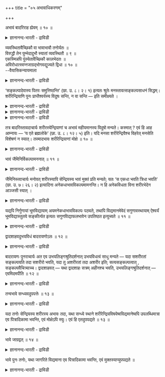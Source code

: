 +++
title = "०५ अभावाधिकरणम्"

+++

अभावं बादरिराह ह्येवम् ॥ १० ॥  
<details><summary>ज्ञानानन्द-भारती - द्राविडी</summary>

अबावम् पादरिराह ह्येवम् ॥ १० ॥
</details>

व्यवस्थितावैच्छिकौ वा भावाभावौ तनोर्यतः ॥  
विरुद्धौ तेन पुम्भेदादुभौ स्यातां व्यवस्थितौ ॥ ९ ॥  
एकस्मिन्नपि पुंस्येतावैच्छिकौ कालभेदतः ॥  
अविरोधात्स्वप्नजाग्रद्भोगवद्युज्यते द्विधा ॥ १० ॥  
--वैयासिकन्यायमाला

<details><summary>ज्ञानानन्द-भारती - द्राविडी</summary>

सरीरम् इरुप्पदुम् इल्लाददुम् वियवस्तैक्कु उळ्बट्टदा? अल्लदु इष्टत्तैप्
पॊरुत्तदा? ऒऩ्ऱुक्कॊऩ्ऱु विरोदमायिरुप्पदाल्। पुरुषर्गळिल् पेदत्तैक्
कॊण्डु इरण्डुमे वियवस्तैक्कु उळ्बट्टदु। ऒरे पुरुषऩिडत्तिल् इवै इरण्डुम्
काल पेदत्तिऩाल्, स्वप्ऩम् विऴिप्पुगळिल् उळ्ळ पोगम् पोल विरोदप्पडाददिऩाल्
इरण्डु विदमायुम् इरुप्पदु पॊरुन्दुम्,
</details>

‘सङ्कल्पादेवास्य पितरः समुत्तिष्ठन्ति’ (छा. उ. ८। २। १) इत्यतः श्रुतेः
मनस्तावत्सङ्कल्पसाधनं सिद्धम्। शरीरेन्द्रियाणि पुनः प्राप्तैश्वर्यस्य
विदुषः सन्ति, न वा सन्ति — इति समीक्ष्यते ।

<details><summary>ज्ञानानन्द-भारती - द्राविडी</summary>

(उबासगऩुक्कु पिरह्मलोगत्तिल् सङ्गल्बमात् रत्ताल् पोगसामक्रि किडैक्किऱदु
ऎऩ्ऱु सॊऩ्ऩदाल् मऩदु उण्डु ऎऩ्ऱु तॆरिगिऱदु। अदैत्तविऱ वेऱाऩ
इन्दिरियङ्गळुम् सरीरमु मुण्डा ऎऩ्ऱु सन्देहम्।
</details>

<details><summary>ज्ञानानन्द-भारती - द्राविडी</summary>

किडैयादु ऎऩ्ऱु पादरियुम्, उण्डु ऎऩ्ऱु जैमिऩियुम् सॊल्गिऱार्गळ्
उबास्कऩुडैय सङ्गल्बप् पडि सरीरमिरुक्कलाम् सरीरमिल्लामलुमिरुक्कलाम्।
सरीरमिल् लैयाऩाल् स्वप्ऩत्तिल् पोल् वस्तुक्कळ् तोऩ्ऱि पोगत्तैक्
कॊडुक्कुम्। सरीरमिरुन्दाल् विऴिप्पिल् पोल् वस्तुक्कळ् मुक्तऩुक्कु
एऱ्पडुमॆऩ्ऱु पादरायणर् सॊल्गिऱर् इदुवे सित्तान्दम्।)
</details>

<details><summary>ज्ञानानन्द-भारती - द्राविडी</summary>

“सङ्गल्बत्तिऩालेये इवरुडैय पित्रुक्कळ् मुऩ् निऱ्किऱार्गळ्"
(सान्।VIII२-१) ऎऩ्बदु मुदलाऩ सुरुदिगळिलिरुन्दु सङ्गल्बत्तिऱ्कु
सादऩमायुळ्ळ मऩस् उण्डॆऩ्बदु सित्तम्। ऐसुवर्यत्तै अडैन्दिरुक्कुम्
वित्वाऩुक्कु सरीरमुम् इन्दिरियङ्गळुम् उण्डा, इल्लैया, ऎऩ्ऱु आलोसिक्कप्
पडुगिऱदु।
</details>

तत्र बादरिस्तावदाचार्यः शरीरस्येन्द्रियाणां च अभावं महीयमानस्य विदुषो
मन्यते। कस्मात् ? एवं हि आह आम्नायः — ‘य एते ब्रह्मलोके’ (छा. उ. ८।
१२। ५) इति। यदि मनसा शरीरेन्द्रियैश्च विहरेत् मनसेति विशेषणं न
स्यात्। तस्मादभावः शरीरेन्द्रियाणां मोक्षे ॥ १० ॥

<details><summary>ज्ञानानन्द-भारती - द्राविडी</summary>

अव्विषयत्तिल्, मेऩ्मैयै अडैयुम् वित्वाऩुक्कु सरीरत्तिऩुडैयवुम्
इन्दिरियङ्गळुडै यवुम् इल्लामैयै पादरि आसार्यार् ऎण्णुगिऱार्। एऩ्?
इप्पडियल्लवा वेदम् सॊल्गिऱदु। "मऩसिऩाल् इन्द कामङ्गळै पार्त्तुक् कॊण्डु
रमिक्किऱाऩ्। “ऎन्द इवैगळ् प्रह्मलोगत्तिल् उळ्ळऩवो (VIII-१२-५) ऎऩ्ऱु
मऩसिऩालुम् सरीरम् इन्दिरियङ्गळालुम् रमिक्कि ऱदायिरुन्दाल् "मऩसिऩाल्"
ऎऩ्ऱ विसेषणम् इरुक्कादु। आगैयाल् मोक्षत्तिल् सरीर इन्दिरियङ् गळुक्कु
इल्लामैदाऩ्
</details>

भावं जैमिनिर्विकल्पामननात् ॥ ११ ॥  
<details><summary>ज्ञानानन्द-भारती - द्राविडी</summary>

पावम् जैमिनिर्विगल्बामननात् ॥ ११ ॥
</details>

जैमिनिस्त्वाचार्यः मनोवत् शरीरस्यापि सेन्द्रियस्य भावं मुक्तं प्रति
मन्यते; यतः ‘स एकधा भवति त्रिधा भवति’ (छा. उ. ७। २६। २) इत्यादिना
अनेकधाभावविकल्पमामनन्ति। न हि अनेकविधता विना शरीरभेदेन आञ्जसी स्यात् ।

<details><summary>ज्ञानानन्द-भारती - द्राविडी</summary>

जैमिऩि आसार्यारो, मऩसैप्पोल, इन्दिरि यङ्गळुडऩ् कूडिऩ सरीरत्तिऱ्कुम्
इरुप्पै, मुक्तऩ् विषयत्तिल्, ऎण्णुगिऱार्। एऩॆऩ्ऱाल्, “अवऩ् ऒरुविदमाग
इरुक्किऱाऩ्। मूऩ्ऱुविदमाग इरुक्किऱाऩ्। (सान्VII २६-२) ऎऩ्बदु
मुदलाऩदिऩाल् पलविदमागयिरुक् कक्कूडिय विगल्बत्तैच् चॊल्लुगिऩ्ऱऩ। पलविदमाग
इरुप्पदु सरीर वेऱ्ऱुमैयऩ्ऩियिल् पॊरुत्तमायिरादु अल्लवा?
</details>

यद्यपि निर्गुणायां भूमविद्यायाम् अयमनेकधाभावविकल्पः पठ्यते, तथापि
विद्यमानमेवेदं सगुणावस्थायाम् ऐश्वर्यं भूमविद्यास्तुतये सङ्कीर्त्यत
इत्यतः सगुणविद्याफलभावेन उपतिष्ठत इत्युच्यते ॥ ११ ॥

<details><summary>ज्ञानानन्द-भारती - द्राविडी</summary>

निर्गुण पिरह्म सम्बन्दमाऩ पूम वित्यैयिल् इन्द पलवायिरुक्कुम् विगल्बम्
सॊल्लप्पट्टिरुन्द पोदिलुम्गूड, सगुण निलैयिल् इरुक्कुम् इन्द ऐसुवर्
यम्दाऩ् पूम वित्यैयै स्तुदि सॆय्वदऱ्काग सॊल्लप् पट्टिरुक्किऱदु
ऎऩ्ऱगारणत्तिऩाल् सगुण वित्यैयिऩ् पलऩायिरुक्कुम् तऩ्मैयुळ्ळदाग
एऱ्पडुगिऱदु ऎऩ्ऱु सॊल्लप्पडुगिऱदु।
</details>

द्वादशाहवदुभयविधं बादरायणोऽतः ॥ १२ ॥  
<details><summary>ज्ञानानन्द-भारती - द्राविडी</summary>

त् वाद साहवदु,प यविद,म् पा,त,रायणोअद: ॥१२ ॥
</details>

बादरायणः पुनराचार्यः अत एव उभयलिङ्गश्रुतिदर्शनात् उभयविधत्वं साधु मन्यते
— यदा सशरीरतां सङ्कल्पयति तदा सशरीरो भवति, यदा तु अशरीरतां तदा अशरीर
इति; सत्यसङ्कल्पत्वात् , सङ्कल्पवैचित्र्याच्च। द्वादशाहवत् — यथा
द्वादशाहः सत्रम् अहीनश्च भवति, उभयलिङ्गश्रुतिदर्शनात् — एवमिदमपीति ॥ १२
॥

<details><summary>ज्ञानानन्द-भारती - द्राविडी</summary>

इदिऩालेये, इरण्डुविद अडैयाळङ्गळै सॊल्लुम् सुरुदिगळ् काणप्पडुवदिऩाल्,
पादरायण आसार्यरो, इरण्डु विदमायुमिरुक्कुम् तऩ्मैयै सरि यॆऩ्ऱु
ऎण्णुगिऱार्। ऎप्पॊऴुदु सरीरत्तुडऩिरुक्कुम् तऩ्मैयै सङ्गल्प्पिक्किऱाऩो,
अप्पॊऴुदु सरीरमुडै यवऩाग आगिऱाऩ् ऎप्पॊऴुदु सरीरमिल्लात् तऩ्मैयै
सङ्गल्प्पिक्किऱाऩो, अप्पॊऴुदु सरीरमिल्लादवऩाय् इरुक्किऱाऩ् ऎऩ्ऱु,
सत्यमाऩ सङ्गल्बत्तुडऩिरुक्कुम् तऩ्मैयाल्, सङ्गल्बम्
पलविदमायिरुक्कुमादलिऩालुम्, त्वादसाहम्बोल्; त्वाद साहम् ऎप्पडि
सत्रमागवुम् अहीऩमागवुम् इरुक्किऱदो अप्पडि, इरण्डुविदमाऩ अडैयाळमुळ्ळ
सुरुदि काणप्पडुवदाल्; अव्विदमे इदुवुम् ऎऩ्ऱु।
</details>

तन्वभावे सन्ध्यवदुपपत्तेः ॥ १३ ॥  
<details><summary>ज्ञानानन्द-भारती - द्राविडी</summary>

तन्वबावे सन्द्यवदुबबत्ते: ॥ १३ ॥
</details>

यदा तनोः सेन्द्रियस्य शरीरस्य अभावः तदा, यथा सन्ध्ये स्थाने
शरीरेन्द्रियविषयेष्वविद्यमानेष्वपि उपलब्धिमात्रा एव पित्रादिकामा भवन्ति,
एवं मोक्षेऽपि स्युः। एवं हि एतदुपपद्यते ॥ १३ ॥

<details><summary>ज्ञानानन्द-भारती - द्राविडी</summary>

ऎप्पॊऴुदु तेहत्तिऱ्कु इन्दिरियङ्गळोडु कूडिऩ सरीरत्तिऱ्कु, इल्लामैयो,
अप्पॊऴुदु मत्तियि लुळ्ळ निलैयिल् (स्वप्ऩत्तिल्) सरीरम् इन्दिरियङ्गळ्
विषयङ्गळ् इल्लादबोदुगूड, पिदा मुदलाऩ कामङ्गळ् अऱिवुमात्तिरमाग
इरुक्किऩ्ऱऩवो अप्पडिये मोक्षत् तिलुम् (अऱिवुमात्तिरमाग) इरुक्कुम् ऎऩ्गिऱ
इदुवुम् पॊरुन्दक्कूडियदु ताऩे?
</details>

भावे जाग्रद्वत् ॥ १४ ॥  
<details><summary>ज्ञानानन्द-भारती - द्राविडी</summary>

पावे जाक्रत्वत् ॥ १४ ॥
</details>

भावे पुनः तनोः, यथा जागरिते विद्यमाना एव पित्रादिकामा भवन्ति, एवं
मुक्तस्याप्युपपद्यते ॥

<details><summary>ज्ञानानन्द-भारती - द्राविडी</summary>

सरीरम् उण्डॆऩ्ऱालो, विऴिप्पु समयत्तिल् ऎप्पडि पिदा मुदलिय कामङ्गळ्
इरुक्किऩ्ऱदागवे आगिऩ्ऱऩवो अप्पडिये मुक्तऩुक्कुम् इरुप्पदु
पॊरुत्तमेयागुम्।
</details>

